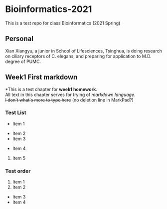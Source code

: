 # Bioinformatics-2021This is a test repo for class Bioinformatics (2021 Spring)## PersonalXian Xiangyu, a junior in School of Lifesciences, Tsinghua, is doing research on ciliary receptors of C. elegans, and preparing for application to M.D. degree of PUMC. ## Week1 First markdown\*This is a test chapter for __week1 homework__.  All text in this chapter serves for trying of *markdown language*.  ~~I don't what's more to type here~~ (no deletion line in MarkPad?)  ### Test List* Item 1+ Item 2+ Item 3- Item 41. Item 5### Test order1. Item 12. Item 2+ Item 3+ Item 4